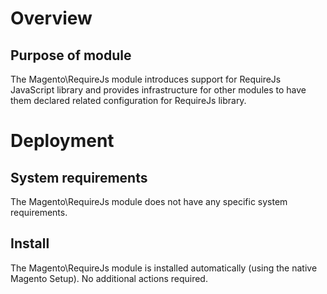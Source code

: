 # Overview

## Purpose of module

The Magento\RequireJs module introduces support for RequireJs JavaScript library and provides infrastructure for other modules to have them declared related configuration for RequireJs library.

# Deployment

## System requirements

The Magento\RequireJs module does not have any specific system requirements.

## Install

The Magento\RequireJs module is installed automatically (using the native Magento Setup). No additional actions required.
